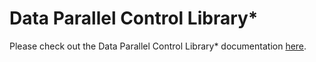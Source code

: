 # Data Parallel Control Library*
Please check out the Data Parallel Control Library* documentation [here](https://intelpython.github.io/dpctl/latest/index.html).

